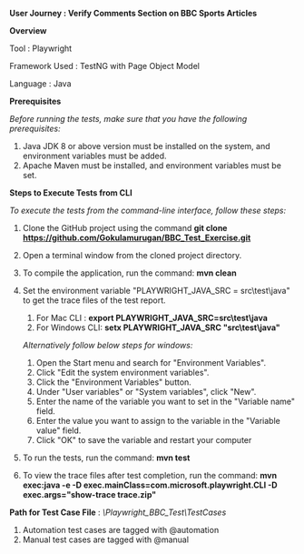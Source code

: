 **User Journey : Verify Comments Section on BBC Sports Articles**

**Overview**

Tool : Playwright 

Framework Used : TestNG with Page Object Model

Language : Java

**Prerequisites**

*Before running the tests, make sure that you have the following prerequisites:*
1. Java JDK 8 or above version must be installed on the system, and environment variables must be added.
2. Apache Maven must be installed, and environment variables must be set.

**Steps to Execute Tests from CLI**

*To execute the tests from the command-line interface, follow these steps:*
1. Clone the GitHub project using the command **git clone https://github.com/Gokulamurugan/BBC_Test_Exercise.git**
2. Open a terminal window from the cloned project directory. 
3. To compile the application, run the command: **mvn clean**
4. Set the environment variable "PLAYWRIGHT_JAVA_SRC = src\test\java" to get the trace files of the test report.
   1. For Mac CLI : **export PLAYWRIGHT_JAVA_SRC=src\test\java**
   2. For Windows CLI: **setx PLAYWRIGHT_JAVA_SRC "src\test\java"**


    *Alternatively follow below steps for windows:*
      1. Open the Start menu and search for "Environment Variables". 
      2. Click "Edit the system environment variables". 
      3. Click the "Environment Variables" button. 
      4. Under "User variables" or "System variables", click "New". 
      5. Enter the name of the variable you want to set in the "Variable name" field. 
      6. Enter the value you want to assign to the variable in the "Variable value" field. 
      7. Click "OK" to save the variable and restart your computer

6. To run the tests, run the command: **mvn test** 
7. To view the trace files after test completion, run the command:
**mvn exec:java -e -D exec.mainClass=com.microsoft.playwright.CLI -D exec.args="show-trace trace.zip"**

**Path for Test Case File** : *\Playwright_BBC_Test\TestCases*
1. Automation test cases are tagged with @automation
2. Manual test cases are tagged with @manual